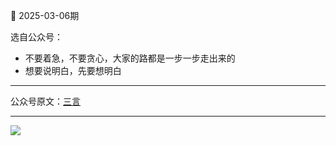 📖 2025-03-06期

选自公众号：

- 不要着急，不要贪心，大家的路都是一步一步走出来的
- 想要说明白，先要想明白

---

公众号原文：[三言](https://mp.weixin.qq.com/s/6T_NJpugqG-L70CNEUpSoA)

---

![](../../../assets/img/c/C_116.JPG)